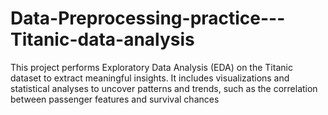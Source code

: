 # Data-Preprocessing-practice---Titanic-data-analysis
This project performs Exploratory Data Analysis (EDA) on the Titanic dataset to extract meaningful insights. It includes visualizations and statistical analyses to uncover patterns and trends, such as the correlation between passenger features and survival chances
